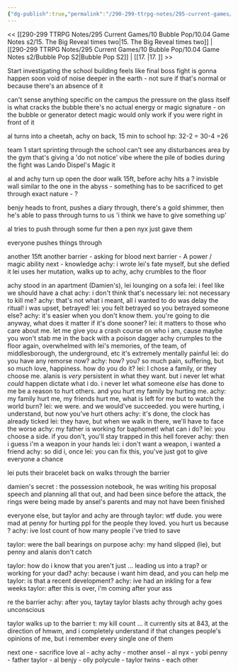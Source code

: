 ```yaml
---
{"dg-publish":true,"permalink":"/290-299-ttrpg-notes/295-current-games/10-bubble-pop/10-04-game-notes-s2/16/"}
---
```



<< [[290-299 TTRPG Notes/295 Current Games/10 Bubble Pop/10.04 Game Notes s2/15. The Big Reveal times two\|15. The Big Reveal times two]] | [[290-299 TTRPG Notes/295 Current Games/10 Bubble Pop/10.04 Game Notes s2/Bubble Pop S2\|Bubble Pop S2]] | [[17. \|17. ]] >>

Start investigating the school
building feels like final boss fight is gonna happen soon
void of noise deeper in the earth - not sure if that's normal or because there's an absence of it

can't sense anything specific on the campus
the pressure on the glass itself is what cracks the bubble
there's no actual energy or magic signature - on the bubble or generator
detect magic would only work if you were right in front of it

al turns into a cheetah, achy on back, 15 min to school
hp: 32-2 = 30-4 =26

team 1 start sprinting through the school
can't see any disturbances
area by the gym that's giving a 'do not notice' vibe
where the pile of bodies during the fight was
Lando Dispel's Magic it

al and achy turn up
open the door
walk 15ft, before achy hits a ? invisble wall
similar to the one in the abyss - something has to be sacrificed to get through
exact nature - ?

benjy heads to front, pushes a diary through, there's a gold shimmer, then he's able to pass through
turns to us 'i think we have to give something up'

al tries to push through some fur
then a pen nyx just gave them

everyone pushes things through

another 15ft
another barrier - asking for blood
next barrier - A power / magic ability
next - knowledge
achy: i wrote lei's fate myself, but she defied it
lei uses her mutation, walks up to achy, achy crumbles to the floor

achy stood in an apartment (Damien's), lei lounging on a sofa
lei: i feel like we should have a chat
achy: i don't think that's necessary
lei: not necessary to kill me?
achy: that's not what i meant, all i wanted to do was delay the ritual! i was upset, betrayed!
lei: you felt betrayed so you betrayed someone else?
achy: it's easier when you don't know them. you're going to die anyway, what does it matter if it's done sooner?
lei: it matters to those who care about me. let me give you a crash course on who i am, cause maybe you won't stab me in the back with a poison dagger
achy crumples to the floor again, overwhelmed with lei's memories, of the team, of middlesborough, the underground, etc
it's extremely mentally painful
lei: do you have any remorse now? 
achy: how? you? so much pain, suffering, but so much love, happiness. how do you do it?
lei: I chose a family, or they choose me.  alanis is _very_ persistent in what they want. but i never let what _could_ happen dictate what i do. i never let what someone _else_ has done to me be a reason to hurt others. and you hurt my family by hurting me.
achy: my family hurt me, my friends hurt me, what is left for me but to watch the world burn?
lei: we were. and we would've succeeded. you were hurting, i understand, but now you've hurt others
achy: it's done, the clock has already ticked
lei: they have, but when we walk in there, we'll have to face the worse
achy: my father is working for baphomet! what can i do?
lei: you choose a side. if you don't, you'll stay trapped in this hell forever
achy: then i guess i'm a weapon in your hands
lei: i don't want a weapon, i wanted a friend
achy: so did i, once
lei: you can fix this, you've just got to give everyone a chance

lei puts their bracelet back on
walks through the barrier

damien's secret : the possession notebook, he was writing his proposal speech and planning all that out, and had been since before the attack, the rings were being made by ansel's parents and may not have been finished

everyone else, but taylor and achy are through
taylor: wtf dude. you were mad at penny for hurting ppl for the people they loved. you hurt us because ? 
achy: ive lost count of how many people i've tried to save

taylor: were the ball bearings on purpose
achy: my hand slipped
(lie), but penny and alanis don't catch

taylor: how do i know that you aren't just ... leading us into a trap? or working for your dad?
achy: because i want him dead, and you can help me
taylor: is that a recent development?
achy: ive had an inkling for a few weeks
taylor: after this is over, i'm coming after your ass

re the barrier
achy: after you, taytay
taylor blasts achy through
achy goes unconscious

taylor walks up to the barrier
t: my kill count ... it currently sits at 843, at the direction of hmwm, and i completely understand if that changes people's opinions of me, but i remember every single one of them

next one - sacrifice love
al - achy
achy - mother
ansel - al
nyx - yobi
penny - father
taylor - al
benjy - olly
polycule - taylor
twins - each other